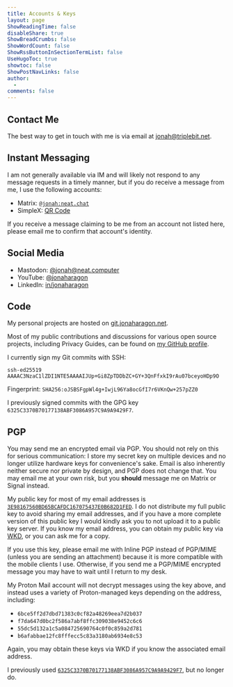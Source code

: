 ```yaml
---
title: Accounts & Keys
layout: page
ShowReadingTime: false
disableShare: true
ShowBreadCrumbs: false
ShowWordCount: false
ShowRssButtonInSectionTermList: false
UseHugoToc: true
showtoc: false
ShowPostNavLinks: false
author:
  -
comments: false
---
```


## Contact Me

The best way to get in touch with me is via email at jonah@triplebit.net.

## Instant Messaging

I am not generally available via IM and will likely not respond to any message requests in a timely manner, but if you do receive a message from me, I use the following accounts:

- Matrix: [`@jonah:neat.chat`](https://matrix.to/#/@jonah:neat.chat)
- SimpleX: [QR Code](/simplex)

If you receive a message claiming to be me from an account not listed here, please email me to confirm that account's identity.

## Social Media

- Mastodon: [@jonah@neat.computer](https://mastodon.neat.computer/@jonah)
- YouTube: [@jonaharagon](https://youtube.com/@jonaharagon)
- LinkedIn: [in/jonaharagon](https://www.linkedin.com/in/jonaharagon/)

## Code

My personal projects are hosted on [git.jonaharagon.net](https://git.jonaharagon.net/jonah).

Most of my public contributions and discussions for various open source projects, including Privacy Guides, can be found on [my GitHub profile](https://github.com/jonaharagon).

I currently sign my Git commits with SSH:

```
ssh-ed25519 AAAAC3NzaC1lZDI1NTE5AAAAIJUp+Gi8ZpTDDbZC+GY+3QnFfxkI9rAu07bceyoHDp9O
```

Fingerprint: `SHA256:oJSBSFgpWl4g+IwjL96Ya8ocGfI7r6VKnQw+257pZZ0`

I previously signed commits with the GPG key `6325C3370B70177138ABF3086A957C9A9A9429F7`.

## PGP

You may send me an encrypted email via PGP. You should not rely on this for serious communication: I store my secret key on multiple devices and no longer utilize hardware keys for convenience's sake. Email is also inherently neither secure nor private by design, and PGP does not change that. You may email me at your own risk, but you **should** message me on Matrix or Signal instead.

My public key for most of my email addresses is [`3E98167560BD65BCAFDC167075437E0B682D1FED`](/pgp/3E98167560BD65BCAFDC167075437E0B682D1FED.asc). I do not distribute my full public key to avoid sharing my email addresses, and if you have a more complete version of this public key I would kindly ask you to not upload it to a public key server. If you know my email address, you can obtain my public key via [WKD](https://wiki.gnupg.org/WKD), or you can ask me for a copy.

If you use this key, please email me with Inline PGP instead of PGP/MIME (unless you are sending an attachment) because it is more compatible with the mobile clients I use. Otherwise, if you send me a PGP/MIME encrypted message you may have to wait until I return to my desk.

My Proton Mail account will not decrypt messages using the key above, and instead uses a variety of Proton-managed keys depending on the address, including:

- `6bce5ff2d7dbd71383c0cf82a48269eea7d2b037`
- `f7da647d0bc2f586a7abf8ffc309038e9452c6c6`
- `55dc5d132a1c5a084725690764c0f0c859a2d781`
- `b6afabbae12fc8fffecc5c83a3180ab6934e8c53`

Again, you may obtain these keys via WKD if you know the associated email address.

I previously used [`6325C3370B70177138ABF3086A957C9A9A9429F7`](/pgp/6325C3370B70177138ABF3086A957C9A9A9429F7.asc), but no longer do.
